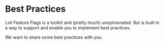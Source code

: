 # Best Practices

Loli Feature Flags is a toolkit and (pretty much) unopinionated. But is built in a way
to support and enable you to implement best practices.

We want to share some best practices with you.

<UnderConstruction/>
